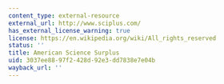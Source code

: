 ```yaml
---
content_type: external-resource
external_url: http://www.sciplus.com/
has_external_license_warning: true
license: https://en.wikipedia.org/wiki/All_rights_reserved
status: ''
title: American Science Surplus
uid: 3037ee88-97f2-428d-92e3-dd7838e7e04b
wayback_url: ''
---
```


